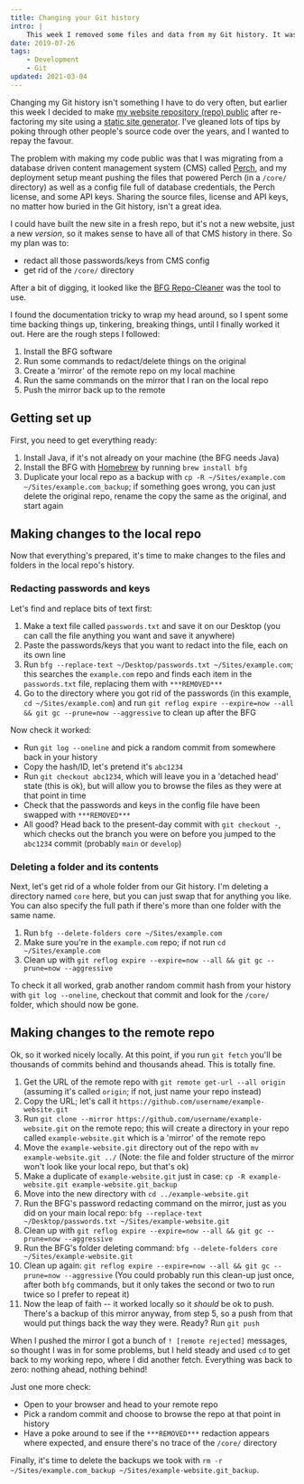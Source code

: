 ```yaml
---
title: Changing your Git history
intro: |
    This week I removed some files and data from my Git history. It was a bit of a learning curve, but here's how I did it, step by step.
date: 2019-07-26
tags:
    - Development
    - Git
updated: 2021-03-04
---
```


Changing my Git history isn't something I have to do very often, but earlier this week I decided to make [my website repository (repo) public](https://github.com/tempertemper/tempertemper-website) after re-factoring my site using a [static site generator](https://www.11ty.io). I've gleaned lots of tips by poking through other people's source code over the years, and I wanted to repay the favour.

The problem with making my code public was that I was migrating from a database driven content management system (CMS) called [Perch](https://grabaperch.com), and my deployment setup meant pushing the files that powered Perch (in a `/core/` directory) as well as a config file full of database credentials, the Perch license, and some API keys. Sharing the source files, license and API keys, no matter how buried in the Git history, isn't a great idea.

I could have built the new site in a fresh repo, but it's not a new website, just a new *version*, so it makes sense to have all of that CMS history in there. So my plan was to:

- redact all those passwords/keys from CMS config
- get rid of the `/core/` directory

After a bit of digging, it looked like the [BFG Repo-Cleaner](https://rtyley.github.io/bfg-repo-cleaner/) was the tool to use.

I found the documentation tricky to wrap my head around, so I spent some time backing things up, tinkering, breaking things, until I finally worked it out. Here are the rough steps I followed:

1. Install the BFG software
2. Run some commands to redact/delete things on the original
3. Create a 'mirror' of the remote repo on my local machine
4. Run the same commands on the mirror that I ran on the local repo
5. Push the mirror back up to the remote


## Getting set up

First, you need to get everything ready:

1. Install Java, if it's not already on your machine (the BFG needs Java)
2. Install the BFG with [Homebrew](https://brew.sh) by running `brew install bfg`
3. Duplicate your local repo as a backup with `cp -R ~/Sites/example.com ~/Sites/example.com_backup`; if something goes wrong, you can just delete the original repo, rename the copy the same as the original, and start again


## Making changes to the local repo

Now that everything's prepared, it's time to make changes to the files and folders in the local repo's history.

### Redacting passwords and keys

Let's find and replace bits of text first:

1. Make a text file called `passwords.txt` and save it on our Desktop (you can call the file anything you want and save it anywhere)
2. Paste the passwords/keys that you want to redact into the file, each on its own line
3. Run `bfg --replace-text ~/Desktop/passwords.txt ~/Sites/example.com`; this searches the `example.com` repo and finds each item in the `passwords.txt` file, replacing them with `***REMOVED***`
4. Go to the directory where you got rid of the passwords (in this example, `cd ~/Sites/example.com`) and run `git reflog expire --expire=now --all && git gc --prune=now --aggressive` to clean up after the BFG

Now check it worked:

- Run `git log --oneline` and pick a random commit from somewhere back in your history
- Copy the hash/ID, let's pretend it's `abc1234`
- Run `git checkout abc1234`, which will leave you in a 'detached head' state (this is ok), but will allow you to browse the files as they were at that point in time
- Check that the passwords and keys in the config file have been swapped with `***REMOVED***`
- All good? Head back to the present-day commit with `git checkout -`, which checks out the branch you were on before you jumped to the `abc1234` commit (probably `main` or `develop`)

### Deleting a folder and its contents

Next, let's get rid of a whole folder from our Git history. I'm deleting a directory named `core` here, but you can just swap that for anything you like. You can also specify the full path if there's more than one folder with the same name.

1. Run `bfg --delete-folders core ~/Sites/example.com`
2. Make sure you're in the `example.com` repo; if not run `cd ~/Sites/example.com`
3. Clean up with `git reflog expire --expire=now --all && git gc --prune=now --aggressive`

To check it all worked, grab another random commit hash from your history with `git log --oneline`, checkout that commit and look for the `/core/` folder, which should now be gone.


## Making changes to the remote repo

Ok, so it worked nicely locally. At this point, if you run `git fetch` you'll be thousands of commits behind and thousands ahead. This is totally fine.

1. Get the URL of the remote repo with `git remote get-url --all origin` (assuming it's called `origin`; if not, just name your repo instead)
2. Copy the URL; let's call it `https://github.com/username/example-website.git`
3. Run `git clone --mirror https://github.com/username/example-website.git` on the remote repo; this will create a directory in your repo called `example-website.git` which is a 'mirror' of the remote repo
4. Move the `example-website.git` directory out of the repo with `mv example-website.git ../` (Note: the file and folder structure of the mirror won't look like your local repo, but that's ok)
5. Make a duplicate of `example-website.git` just in case: `cp -R example-website.git example-website.git_backup`
6. Move into the new directory with `cd ../example-website.git`
7. Run the BFG's password redacting command on the mirror, just as you did on your main local repo: `bfg --replace-text ~/Desktop/passwords.txt ~/Sites/example-website.git`
8. Clean up with `git reflog expire --expire=now --all && git gc --prune=now --aggressive`
9. Run the BFG's folder deleting command: `bfg --delete-folders core ~/Sites/example-website.git`
10. Clean up again: `git reflog expire --expire=now --all && git gc --prune=now --aggressive` (You could probably run this clean-up just once, after both `bfg` commands, but it only takes the second or two to run twice so I prefer to repeat it)
11. Now the leap of faith -- it worked locally so it *should* be ok to push. There's a backup of this mirror anyway, from step 5, so a push from that would put things back the way they were. Ready? Run `git push`

When I pushed the mirror I got a bunch of `! [remote rejected]` messages, so thought I was in for some problems, but I held steady and used `cd` to get back to my working repo, where I did another fetch. Everything was back to zero: nothing ahead, nothing behind!

Just one more check:

- Open to your browser and head to your remote repo
- Pick a random commit and choose to browse the repo at that point in history
- Have a poke around to see if the `***REMOVED***` redaction appears where expected, and ensure there's no trace of the `/core/` directory

Finally, it's time to delete the backups we took with `rm -r ~/Sites/example.com_backup ~/Sites/example-website.git_backup`.
